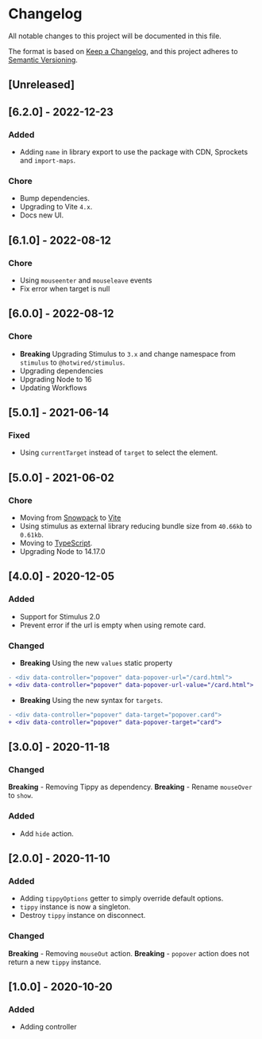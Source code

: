 # Changelog
All notable changes to this project will be documented in this file.

The format is based on [Keep a Changelog](https://keepachangelog.com/en/1.0.0/),
and this project adheres to [Semantic Versioning](https://semver.org/spec/v2.0.0.html).

## [Unreleased]

## [6.2.0] - 2022-12-23

### Added

- Adding `name` in library export to use the package with CDN, Sprockets and `import-maps`.

### Chore

- Bump dependencies.
- Upgrading to Vite `4.x`.
- Docs new UI.

## [6.1.0] - 2022-08-12

### Chore

- Using `mouseenter` and `mouseleave` events
- Fix error when target is null

## [6.0.0] - 2022-08-12

### Chore

- **Breaking** Upgrading Stimulus to `3.x` and change namespace from `stimulus` to `@hotwired/stimulus`.
- Upgrading dependencies
- Upgrading Node to 16
- Updating Workflows

## [5.0.1] - 2021-06-14

### Fixed

- Using `currentTarget` instead of `target` to select the element.

## [5.0.0] - 2021-06-02

### Chore

- Moving from [Snowpack](https://www.snowpack.dev/) to [Vite](https://vitejs.dev/)
- Using stimulus as external library reducing bundle size from `40.66kb` to `0.61kb`.
- Moving to [TypeScript](https://www.typescriptlang.org/).
- Upgrading Node to 14.17.0

## [4.0.0] - 2020-12-05

### Added

- Support for Stimulus 2.0
- Prevent error if the url is empty when using remote card.

### Changed

- **Breaking** Using the new `values` static property

```diff
- <div data-controller="popover" data-popover-url="/card.html">
+ <div data-controller="popover" data-popover-url-value="/card.html">
```

- **Breaking** Using the new syntax for `targets`.

```diff
- <div data-controller="popover" data-target="popover.card">
+ <div data-controller="popover" data-popover-target="card">
```

## [3.0.0] - 2020-11-18

### Changed
**Breaking** - Removing Tippy as dependency.
**Breaking** - Rename `mouseOver` to `show`.

### Added
- Add `hide` action.

## [2.0.0] - 2020-11-10
### Added
- Adding `tippyOptions` getter to simply override default options.
- `tippy` instance is now a singleton.
- Destroy `tippy` instance on disconnect.

### Changed
**Breaking** - Removing `mouseOut` action.
**Breaking** - `popover` action does not return a new `tippy` instance.

## [1.0.0] - 2020-10-20

### Added

- Adding controller
